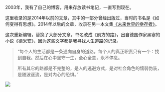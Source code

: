 2003年，我有了自己的博客，用来存放读书笔记，一直写到现在。

这里收录的是2014年以前的文章，其中的一部分曾经出版过，当时的书名是《如何变得有思想》。2014年以后的文章，收录在另一本文集[《未来世界的幸存者》](https://ruanyf.github.io/survivor/)。

这次重新编辑，替换了大部分文章，书名改成《前方的路》，出自德国作家黑塞的小说《德米安》，因为这些文字都是我寻找人生道路的记录。

> “每个人的生活都是一条通向自身的道路。每个人的真正职责只有一个：找到自我。然后在心中坚守一生，全心全意，永不停息。
>
> 所有其它的路都是不完整的，是人的逃避方式，是对社会角色的懦弱伪装，是随波逐流，是对内心的恐惧。”

[![](docs/images/book_cover.sm.jpg)](https://github.com/uv-w/road/raw/master/docs/images/book_cover.sm.jpg)
